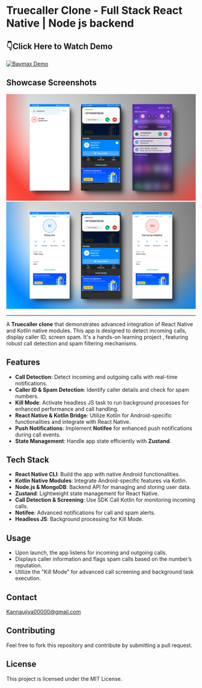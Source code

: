 

# Truecaller Clone - Full Stack React Native | Node js backend

## 👇Click Here to Watch Demo 

[![Baymax Demo](https://imgs.search.brave.com/rZiCbAt6q-731hHgw7FiUQA-j5NEm41ySq94-3RBFPI/rs:fit:860:0:0:0/g:ce/aHR0cHM6Ly93d3cu/c2VuZGlibGUuY29t/L2h1YmZzL0ltcG9y/dGVkX0Jsb2dfTWVk/aWEvc20taWNvbnMt/eW91dHViZS5wbmc)](https://youtu.be/DCYvhKRuVCg?si=41_4H_NN4dsDT9LF)




## Showcase Screenshots



![Truecaller clone Features](showcase/1.png)
![Truecaller clone](showcase/2.png)




---

A **Truecaller clone** that demonstrates advanced integration of React Native and Kotlin native modules. This app is designed to detect incoming calls, display caller ID, screen spam. It's a hands-on learning project  , featuring robust call detection and spam filtering mechanisms.

## Features

- **Call Detection**: Detect incoming and outgoing calls with real-time notifications.
- **Caller ID & Spam Detection**: Identify caller details and check for spam numbers.
- **Kill Mode**: Activate headless JS task to run background processes for enhanced performance and call handling.
- **React Native & Kotlin Bridge**: Utilize Kotlin for Android-specific functionalities and integrate with React Native.
- **Push Notifications**: Implement **Notifee** for enhanced push notifications during call events.
- **State Management**: Handle app state efficiently with **Zustand**.

## Tech Stack

- **React Native CLI**: Build the app with native Android functionalities.
- **Kotlin Native Modules**: Integrate Android-specific features via Kotlin.
- **Node.js & MongoDB**: Backend API for managing and storing user data.
- **Zustand**: Lightweight state management for React Native.
- **Call Detection & Screening**: Use SDK Call Kotlin for monitoring incoming calls.
- **Notifee**: Advanced notifications for call and spam alerts.
- **Headless JS**: Background processing for Kill Mode.

## Usage

- Upon launch, the app listens for incoming and outgoing calls.
- Displays caller information and flags spam calls based on the number’s reputation.
- Utilize the "Kill Mode" for advanced call screening and background task execution.

## Contact
Kannaujiya00000@gmail.com

## Contributing

Feel free to fork this repository and contribute by submitting a pull request.

## License

This project is licensed under the MIT License.

